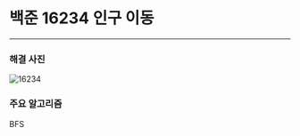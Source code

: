 # 백준 16234 인구 이동  

---

### 해결 사진
![16234](https://user-images.githubusercontent.com/69099083/93014852-7fe62700-f5ef-11ea-8d04-c5171a81ce87.png)

### 주요 알고리즘
BFS
